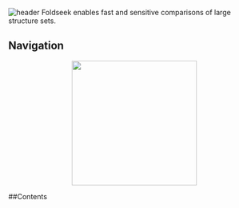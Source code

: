
![header](https://capsule-render.vercel.app/api?type=transparent&color=auto&height=300&section=header&text=isoNMF&fontSize=90&animation=fadeIn&fontAlignY=38&desc=Decorate%20GitHub%20Profile%20or%20any%20Repo%20like%20me!&descAlignY=51&descAlign=62)
Foldseek enables fast and sensitive comparisons of large structure sets.
## Navigation
<p align="center"><img src="https://github.com/jaeminjj/a.png" height="250"/></p>
##Contents
